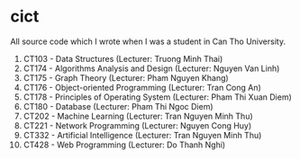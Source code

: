 # cict
All source code which I wrote when I was a student in Can Tho University.
<ol>
<li>CT103 - Data Structures (Lecturer: Truong Minh Thai)</li>
<li>CT174 - Algorithms Analysis and Design (Lecturer: Nguyen Van Linh)</li>
<li>CT175 - Graph Theory (Lecturer: Pham Nguyen Khang)</li>
<li>CT176 - Object-oriented Programming (Lecturer: Tran Cong An)</li>
<li>CT178 - Principles of Operating System (Lecturer: Pham Thi Xuan Diem)</li>
<li>CT180 - Database (Lecturer: Pham Thi Ngoc Diem)</li>
<li>CT202 - Machine Learning (Lecturer: Tran Nguyen Minh Thu)</li>
<li>CT221 - Network Programming (Lecturer: Nguyen Cong Huy)</li>
<li>CT332 - Artificial Intelligence (Lecturer: Tran Nguyen Minh Thu)</li>
<li>CT428 - Web Programming (Lecturer: Do Thanh Nghi)</li>
</ol>
